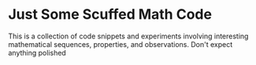 # Just Some Scuffed Math Code

This is a collection of code snippets and experiments involving interesting mathematical sequences, properties, and observations. Don't expect anything polished
